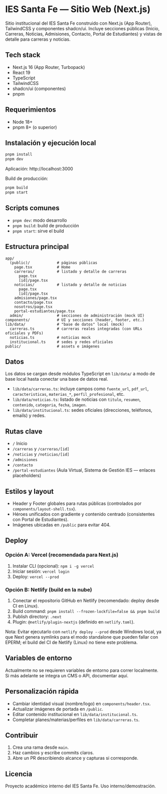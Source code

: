 # IES Santa Fe — Sitio Web (Next.js)

Sitio institucional del IES Santa Fe construido con Next.js (App Router), TailwindCSS y componentes shadcn/ui. Incluye secciones públicas (Inicio, Carreras, Noticias, Admisiones, Contacto, Portal de Estudiantes) y vistas de detalle para carreras y noticias.

## Tech stack
- Next.js 16 (App Router, Turbopack)
- React 19
- TypeScript
- TailwindCSS
- shadcn/ui (componentes)
- pnpm

## Requerimientos
- Node 18+
- pnpm 8+ (o superior)

## Instalación y ejecución local
```bash
pnpm install
pnpm dev
```

Aplicación: http://localhost:3000

Build de producción:
```bash
pnpm build
pnpm start
```

## Scripts comunes
- `pnpm dev`: modo desarrollo
- `pnpm build`: build de producción
- `pnpm start`: sirve el build

## Estructura principal
```
app/
  (public)/            # páginas públicas
    page.tsx           # Home
    carreras/          # listado y detalle de carreras
      page.tsx
      [id]/page.tsx
    noticias/          # listado y detalle de noticias
      page.tsx
      [id]/page.tsx
    admisiones/page.tsx
    contacto/page.tsx
    nosotros/page.tsx
    portal-estudiantes/page.tsx
  admin/               # secciones de administración (mock UI)
components/            # UI y secciones (header, footer, etc.)
lib/data/              # "base de datos" local (mock)
  carreras.ts          # carreras reales integradas (con URLs oficiales y PDFs)
  noticias.ts          # noticias mock
  institucional.ts     # sedes y redes oficiales
public/                # assets e imágenes
```

## Datos
Los datos se cargan desde módulos TypeScript en `lib/data/` a modo de base local hasta conectar una base de datos real.
- `lib/data/carreras.ts`: incluye campos como `fuente_url`, `pdf_url`, `caracteristicas`, `materias_*`, `perfil_profesional`, etc.
- `lib/data/noticias.ts`: listado de noticias con `titulo`, `resumen`, `contenido`, `categoria`, `fecha`, `imagen`.
- `lib/data/institucional.ts`: sedes oficiales (direcciones, teléfonos, emails) y redes.

## Rutas clave
- `/` Inicio
- `/carreras` y `/carreras/[id]`
- `/noticias` y `/noticias/[id]`
- `/admisiones`
- `/contacto`
- `/portal-estudiantes` (Aula Virtual, Sistema de Gestión IES — enlaces placeholders)

## Estilos y layout
- Header y Footer globales para rutas públicas (controlados por `components/layout-shell.tsx`).
- Héroes unificados con gradiente y contenido centrado (consistentes con Portal de Estudiantes).
- Imágenes ubicadas en `/public` para evitar 404.

## Deploy
### Opción A: Vercel (recomendada para Next.js)
1. Instalar CLI (opcional): `npm i -g vercel`
2. Iniciar sesión: `vercel login`
3. Deploy: `vercel --prod`

### Opción B: Netlify (build en la nube)
1. Conectar el repositorio GitHub en Netlify (recomendado: deploy desde CI en Linux).
2. Build command: `pnpm install --frozen-lockfile=false && pnpm build`
3. Publish directory: `.next`
4. Plugin: `@netlify/plugin-nextjs` (definido en `netlify.toml`).

Nota: Evitar ejecutarlo con `netlify deploy --prod` desde Windows local, ya que Next genera symlinks para el modo standalone que pueden fallar con EPERM; el build del CI de Netlify (Linux) no tiene este problema.

## Variables de entorno
Actualmente no se requieren variables de entorno para correr localmente. Si más adelante se integra un CMS o API, documentar aquí.

## Personalización rápida
- Cambiar identidad visual (nombre/logo) en `components/header.tsx`.
- Actualizar imágenes de portada en `/public`.
- Editar contenido institucional en `lib/data/institucional.ts`.
- Completar planes/materias/perfiles en `lib/data/carreras.ts`.

## Contribuir
1. Crea una rama desde `main`.
2. Haz cambios y escribe commits claros.
3. Abre un PR describiendo alcance y capturas si corresponde.

## Licencia
Proyecto académico interno del IES Santa Fe. Uso interno/demostración.
